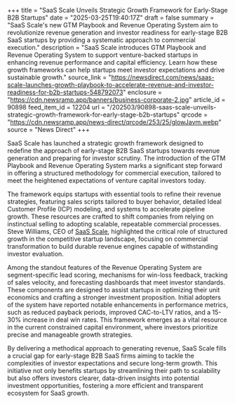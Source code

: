 +++
title = "SaaS Scale Unveils Strategic Growth Framework for Early-Stage B2B Startups"
date = "2025-03-25T19:40:17Z"
draft = false
summary = "SaaS Scale's new GTM Playbook and Revenue Operating System aim to revolutionize revenue generation and investor readiness for early-stage B2B SaaS startups by providing a systematic approach to commercial execution."
description = "SaaS Scale introduces GTM Playbook and Revenue Operating System to support venture-backed startups in enhancing revenue performance and capital efficiency. Learn how these growth frameworks can help startups meet investor expectations and drive sustainable growth."
source_link = "https://newsdirect.com/news/saas-scale-launches-growth-playbook-to-accelerate-revenue-and-investor-readiness-for-b2b-startups-548792073"
enclosure = "https://cdn.newsramp.app/banners/business-corporate-2.jpg"
article_id = 90898
feed_item_id = 12204
url = "/202503/90898-saas-scale-unveils-strategic-growth-framework-for-early-stage-b2b-startups"
qrcode = "https://cdn.newsramp.app/news-direct/qrcode/253/25/glowJavm.webp"
source = "News Direct"
+++

<p>SaaS Scale has launched a strategic growth framework designed to redefine the approach of early-stage B2B SaaS startups towards revenue generation and preparing for investor scrutiny. The introduction of the GTM Playbook and Revenue Operating System marks a significant step forward in offering a structured methodology for commercial execution, tailored to meet the heightened expectations of venture capital investors today.</p><p>The framework equips startups with essential tools to refine their revenue strategies, featuring sales scripts tailored to buyer behavior, detailed Ideal Customer Profile (ICP) modeling, and systems to accelerate pipeline growth. These resources are crafted to shift companies from relying on instinctual selling to adopting scalable, repeatable commercial processes. Steve Williams, CEO of <a href='https://saasscale.io/' rel='nofollow' target='_blank'>SaaS Scale</a>, highlighted the critical role of structured growth in the competitive startup landscape, focusing on commercial transformation to build durable revenue engines capable of withstanding investor evaluation.</p><p>Among the standout features of the Revenue Operating System are segment-specific lead scoring, mechanisms for win-loss feedback, tracking of sales velocity, and forecasting dashboards that meet investor standards. These components are designed to assist startups in optimizing their unit economics and crafting a stronger investment proposition. Initial adopters of the system have reported notable enhancements in performance metrics, such as reduced payback periods, improved CAC-to-LTV ratios, and a 15-30% increase in deal win rates. This framework emerges as a vital resource in the current constrained capital environment, where investors prioritize precise and manageable growth strategies.</p><p>By delivering a methodical approach to generating revenue, SaaS Scale fills a crucial gap for early-stage B2B SaaS firms aiming to tackle the complexities of investor expectations and secure long-term growth. This initiative not only benefits startups by streamlining their path to scalability but also offers investors clearer, data-driven insights into potential investment opportunities, fostering a more efficient and transparent ecosystem for SaaS growth.</p>